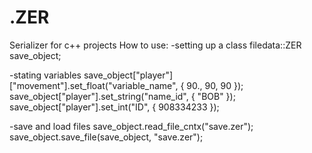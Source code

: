 # .ZER
Serializer for c++ projects 
How to use:
-setting up a class
    filedata::ZER save_object;


-stating variables
	save_object["player"]["movement"].set_float("variable_name", { 90., 90, 90 });
	save_object["player"].set_string("name_id", { "BOB" });
	save_object["player"].set_int("ID", { 908334233 });

-save and load files
	save_object.read_file_cntx("save.zer");
	save_object.save_file(save_object, "save.zer");
